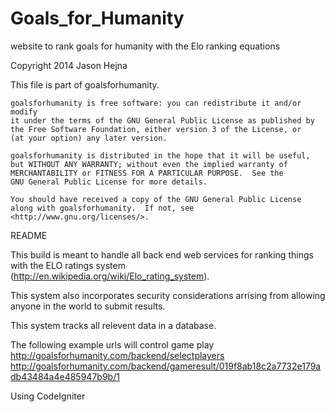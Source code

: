 Goals_for_Humanity
==================

website to rank goals for humanity with the Elo ranking equations

Copyright 2014 Jason Hejna

This file is part of goalsforhumanity.

    goalsforhumanity is free software: you can redistribute it and/or modify
    it under the terms of the GNU General Public License as published by
    the Free Software Foundation, either version 3 of the License, or
    (at your option) any later version.

    goalsforhumanity is distributed in the hope that it will be useful,
    but WITHOUT ANY WARRANTY; without even the implied warranty of
    MERCHANTABILITY or FITNESS FOR A PARTICULAR PURPOSE.  See the
    GNU General Public License for more details.

    You should have received a copy of the GNU General Public License
    along with goalsforhumanity.  If not, see <http://www.gnu.org/licenses/>.


README

This build is meant to handle all back end web services for ranking things with the ELO ratings system (http://en.wikipedia.org/wiki/Elo_rating_system).

This system also incorporates security considerations arrising from allowing anyone in the world to submit results.

This system tracks all relevent data in a database.

The following example urls will control game play
http://goalsforhumanity.com/backend/selectplayers
http://goalsforhumanity.com/backend/gameresult/019f8ab18c2a7732e179adb43484a4e485947b9b/1

Using CodeIgniter
